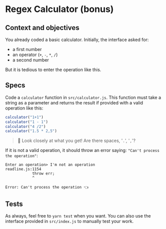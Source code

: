 # Regex Calculator (bonus)

## Context and objectives

You already coded a basic calculator. Initially, the interface asked for:
- a first number
- an operator (`+`, `-`, `*`, `/`)
- a second number

But it is tedious to enter the operation like this.

## Specs

Code a `calculator` function in `src/calculator.js`.
This function must take a string as a parameter and returns the result if provided with a valid operation like this:

```javascript
calculator("1+1")
calculator("1 - 1")
calculator("4 /2")
calculator("1.5 * 2,5")
```
> 👀 Look closely at what you get! Are there spaces, '`.`', '`,`'?

If it is not a valid operation, it should throw an error saying: `"Can't process the operation"`:

```shell
Enter an operation> I'm not an operation
readline.js:1154
            throw err;
            ^

Error: Can't process the operation 👈
```

## Tests

As always, feel free to `yarn test` when you want.
You can also use the interface provided in `src/index.js` to manually test your work.
